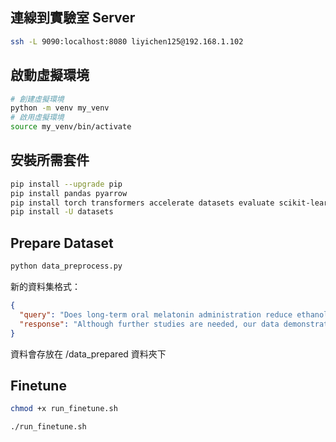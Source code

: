 ## 連線到實驗室 Server

```bash
ssh -L 9090:localhost:8080 liyichen125@192.168.1.102
```

## 啟動虛擬環境

```bash
# 創建虛擬環境
python -m venv my_venv
# 啟用虛擬環境
source my_venv/bin/activate
```

## 安裝所需套件

```bash
pip install --upgrade pip
pip install pandas pyarrow
pip install torch transformers accelerate datasets evaluate scikit-learn huggingface_hub ms-swift
pip install -U datasets

```

## Prepare Dataset

```bash
python data_preprocess.py
```

新的資料集格式：

```json
{
  "query": "Does long-term oral melatonin administration reduce ethanol-induced increases in duodenal mucosal permeability and motility in rats?",
  "response": "Although further studies are needed, our data demonstrate that melatonin administration markedly improves duodenal barrier functions, suggesting its utility in clinical applications when intestinal barrier functions are compromised."
}
```

資料會存放在 /data_prepared 資料夾下

## Finetune

```bash
chmod +x run_finetune.sh

./run_finetune.sh
```